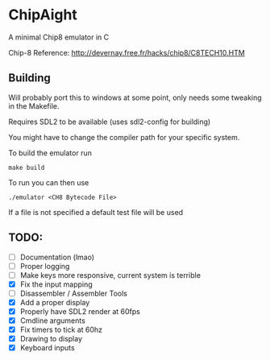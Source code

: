
# ChipAight

A minimal Chip8 emulator in C

Chip-8 Reference: http://devernay.free.fr/hacks/chip8/C8TECH10.HTM

## Building

Will probably port this to windows at some point, only needs some tweaking in the Makefile.

Requires SDL2 to be available (uses sdl2-config for building)

You might have to change the compiler path for your specific system.

To build the emulator run 

```
make build
```

To run you can then use
```
./emulator <CH8 Bytecode File>
```
If a file is not specified a default test file will be used

## TODO:
 - [ ] Documentation (lmao)
 - [ ] Proper logging
 - [ ] Make keys more responsive, current system is terrible
 - [x] Fix the input mapping
 - [ ] Disassembler / Assembler Tools
 - [x] Add a proper display
 - [x] Properly have SDL2 render at 60fps
 - [x] Cmdline arguments
 - [x] Fix timers to tick at 60hz
 - [x] Drawing to display
 - [x] Keyboard inputs
